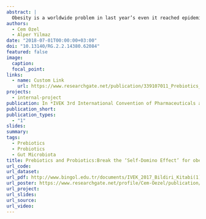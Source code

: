 ```yaml
---
abstract: |
  Obesity is a worldwide problem in last year’s even it reached epidemic levels and it turns into some disease that related in obesity directly or indirectly in all body organs. Obesity factors can be inappropriate diet, genetically factors, gut microbiota, sex, age. These factors change to gut microbiota composition. The human gut microbiota is including 10 billion bacterial cells. Bacterial cells digest to some nutrient which is not able to digest normally in the intestine. Firmicutes bacteria is an example for digestion to non-digesting carbohydrate. During the digestion process in the firmicutes bacteria metabolisms, the short-chain fatty acids (SCFA) is produced. SCFA gives more energy than carbohydrates. Additionally, SCFA has used substrates for signal pathways. these signal pathways regulate the intestinal permeability, ıntestine length, satiety, hunger, insulin resistance etc. Therefore, the higher amount of firmicutes bacteria in gut microbiota gives more energy and ultimately obesity. Obesity is playing the fundamental key role of regulation of gut microbiota. This regulation gives to some advantages to one class/genus/species of bacteria while the other bacteria affect harmfully. At the same time, the human gut microbiota, including all prokaryotic cells, effects to diet type reversely. This process can be called “Self-Domino Effect”. Diet effects on gut microbiota and, gut microbiota effects to food uptaking, diet. So, they may be triggered/regulated by itself in uptaking food. However, it is hard to people. Probiotic bacteria and prebiotics can modulate to gut microbiota for resembling fewer firmicutes bacteria composition. Because in the obese person, firmicutes bacteria abundance in the gut microbiota is very level while in the lean or normal weight person gut microbiota has fewer firmicutes/bacteroidetes ratio bacteria. Lactobacillus and bacteroidetes bacteria are one of the probiotic bacteria types. Probiotics and prebiotics can break the “Self-Domino Effect” to prevent obesity. On treatment approaches to obesity, the main concepts are changing to gut microbiota composition for giving advantages probiotics bacteria for decreasing the abundance of firmicutes bacteria. For break, the “Self-Domino Effect”, prebiotic nutrient, probiotics bacteria can be used.
authors:
  - Cem Ozel
  - Alper Yilmaz
date: "2018-07-01T00:00:00+03:00"
doi: "10.13140/RG.2.2.14380.62084"
featured: false
image:
  caption: 
  focal_point: 
links:
  - name: Custom Link
    url: https://www.researchgate.net/publication/339107011_Prebiotics_and_Probiotics_Break_the_'Self-Domino_Effect'_for_obesity_Treatment
projects:
  - internal-project
publication: In *IVEK 3rd International Convention of Pharmaceuticals and Pharmacies*
publication_short: 
publication_types:
  - "1"
slides: 
summary: 
tags:
  - Prebiotics
  - Probiotics
  - Gut Microbiota
title: Prebiotics and Probiotics:Break the ‘Self-Domino Effect’ for obesity Treatment
url_code: 
url_dataset: 
url_pdf: http://www.bingol.edu.tr/documents/IVEK_2017_Bildiri_Kitabi(1)(2).pdf
url_poster: https://www.researchgate.net/profile/Cem-Oezel/publication/339107011_Prebiotics_and_Probiotics_Break_the_'Self-Domino_Effect'_for_obesity_Treatment/links/5e3dd6e192851c7f7f25f5df/Prebiotics-and-Probiotics-Break-the-Self-Domino-Effect-for-obesity-Treatment.pdf
url_project: 
url_slides: 
url_source: 
url_video: 
---
```

